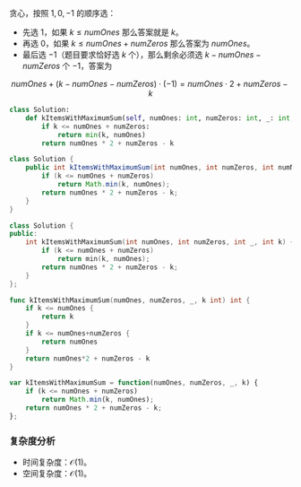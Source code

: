 贪心，按照 $1,0,-1$ 的顺序选：

- 先选 $1$，如果 $k\le \textit{numOnes}$ 那么答案就是 $k$。
- 再选 $0$，如果 $k\le \textit{numOnes}+\textit{numZeros}$ 那么答案为 $\textit{numOnes}$。
- 最后选 $-1$（题目要求恰好选 $k$ 个），那么剩余必须选 $k-\textit{numOnes}-\textit{numZeros}$ 个 $-1$，答案为

$$
\textit{numOnes} + (k-\textit{numOnes}-\textit{numZeros})  \cdot  (-1)= \textit{numOnes} \cdot 2 + \textit{numZeros} - k
$$

```py [sol-Python3]
class Solution:
    def kItemsWithMaximumSum(self, numOnes: int, numZeros: int, _: int, k: int) -> int:
        if k <= numOnes + numZeros:
            return min(k, numOnes)
        return numOnes * 2 + numZeros - k
```

```java [sol-Java]
class Solution {
    public int kItemsWithMaximumSum(int numOnes, int numZeros, int numNegOnes, int k) {
        if (k <= numOnes + numZeros)
            return Math.min(k, numOnes);
        return numOnes * 2 + numZeros - k;
    }
}
```

```cpp [sol-C++]
class Solution {
public:
    int kItemsWithMaximumSum(int numOnes, int numZeros, int _, int k) {
        if (k <= numOnes + numZeros)
            return min(k, numOnes);
        return numOnes * 2 + numZeros - k;
    }
};
```

```go [sol-Go]
func kItemsWithMaximumSum(numOnes, numZeros, _, k int) int {
	if k <= numOnes {
		return k
	}
	if k <= numOnes+numZeros {
		return numOnes
	}
	return numOnes*2 + numZeros - k
}
```

```js [sol-JavaScript]
var kItemsWithMaximumSum = function(numOnes, numZeros, _, k) {
    if (k <= numOnes + numZeros)
        return Math.min(k, numOnes);
    return numOnes * 2 + numZeros - k;
};
```

### 复杂度分析

- 时间复杂度：$\mathcal{O}(1)$。
- 空间复杂度：$\mathcal{O}(1)$。
